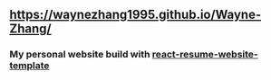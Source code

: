 ## https://waynezhang1995.github.io/Wayne-Zhang/
### My personal website build with [react-resume-website-template](https://github.com/waynezhang1995/react-personal-website-template)

